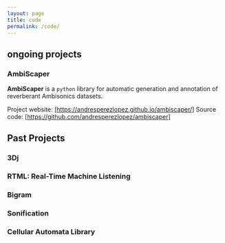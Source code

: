 ```yaml
---
layout: page
title: code
permalink: /code/
---
```


## ongoing projects

### AmbiScaper

**AmbiScaper** is a `python` library for automatic generation and annotation of reverberant Ambisonics datasets.

Project website: [https://andresperezlopez.github.io/ambiscaper/]
Source code: [https://github.com/andresperezlopez/ambiscaper]


## Past Projects

### 3Dj

### RTML: Real-Time Machine Listening

### Bigram

### Sonification

### Cellular Automata Library
